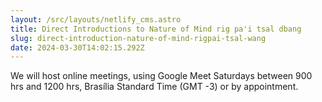 ```yaml
---
layout: /src/layouts/netlify_cms.astro
title: Direct Introductions to Nature of Mind rig pa'i tsal dbang
slug: direct-introduction-nature-of-mind-rigpai-tsal-wang
date: 2024-03-30T14:02:15.292Z
---
```

We will host online meetings, using Google Meet Saturdays between 900 hrs and 1200 hrs, Brasília Standard Time (GMT -3) or by appointment.